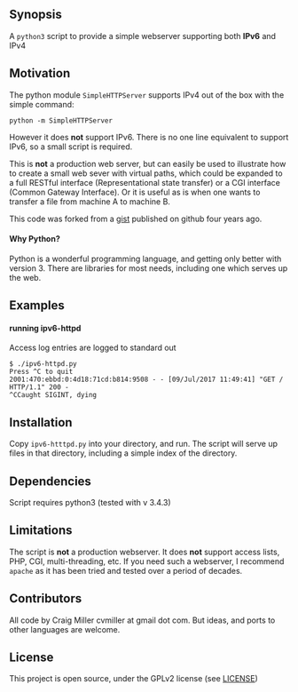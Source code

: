 ## Synopsis

A `python3` script to provide a simple webserver supporting both **IPv6** and IPv4


## Motivation

The python module `SimpleHTTPServer` supports IPv4 out of the box with the simple command:

```
python -m SimpleHTTPServer
```

However it does **not** support IPv6. There is no one line equivalent to support IPv6, so a small script is required.

This is **not** a production web server, but can easily be used to illustrate how to create a small web sever with virtual paths, which could be expanded to a full RESTful interface (Representational state transfer) or a CGI interface (Common Gateway Interface). Or it is useful as is when one wants to transfer a file from machine A to machine B.

This code was forked from a [gist](https://gist.github.com/akorobov/7903307) published on github four years ago.


#### Why Python?
Python is a wonderful programming language, and getting only better with version 3. There are libraries for most needs, including one which serves up the web.

## Examples

#### running ipv6-httpd
Access log entries are logged to standard out

```
$ ./ipv6-httpd.py 
Press ^C to quit
2001:470:ebbd:0:4d18:71cd:b814:9508 - - [09/Jul/2017 11:49:41] "GET / HTTP/1.1" 200 -
^CCaught SIGINT, dying

```



## Installation

Copy `ipv6-htttpd.py` into your directory, and run. The script will serve up files in that directory, including a simple index of the directory.



## Dependencies

Script requires python3 (tested with v 3.4.3)



## Limitations

The script is **not** a production webserver. It does **not** support access lists, PHP, CGI, multi-threading, etc. If you need such a webserver, I recommend `apache` as it has been tried and tested over a period of decades.


## Contributors

All code by Craig Miller cvmiller at gmail dot com. But ideas, and ports to other languages are welcome. 


## License

This project is open source, under the GPLv2 license (see [LICENSE](LICENSE))
